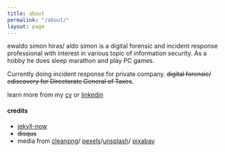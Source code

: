 ```yaml
---
title: about
permalink: "/about/"
layout: page
---
```


ewaldo simon hiras/ aldo simon is a digital forensic and incident response professional with interest in various topic of information security. As a hobby he does sleep marathon and play PC games. 

Currently doing incident response for private company. <s>digital forensic/ ediscovery for Directorate General of Taxes</s>.

learn more from my [cv](https://aldosimon.com/cv) or [linkedin](https://www.linkedin.com/in/aldosimon/)

#### credits
* [jekyll-now](https://github.com/barryclark/jekyll-now "jekyll-now")
* <s>disqus</s>
* media from [cleanpng](https://www.cleanpng.com/)/ [pexels](https://www.pexels.com/)/[unsplash](https://unsplash.com)/ [pixabay](https://pixabay.com)
